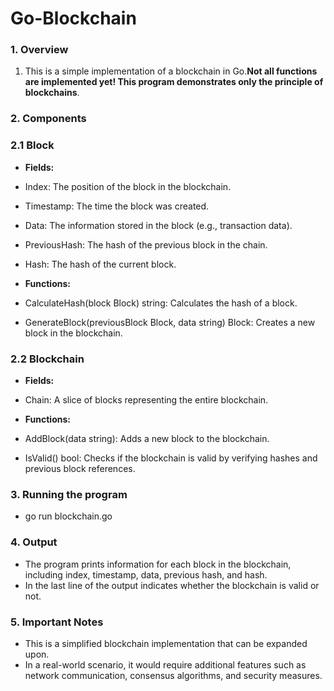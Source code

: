 # Go-Blockchain

### 1. Overview

1. This is a simple implementation of a blockchain in Go.**Not all functions are implemented yet! This program demonstrates only the principle of blockchains**.

### 2.  Components
### 2.1 Block
- **Fields:**

- Index: The position of the block in the blockchain.
- Timestamp: The time the block was created.
- Data: The information stored in the block (e.g., transaction data).
- PreviousHash: The hash of the previous block in the chain.
- Hash: The hash of the current block.
- **Functions:**

- CalculateHash(block Block) string: Calculates the hash of a block.
- GenerateBlock(previousBlock Block, data string) Block: Creates a new block in the blockchain.

### 2.2 Blockchain
- **Fields:**

- Chain: A slice of blocks representing the entire blockchain.
- **Functions:**

- AddBlock(data string): Adds a new block to the blockchain.
- IsValid() bool: Checks if the blockchain is valid by verifying hashes and previous block references.

### 3. Running the program
   - go run blockchain.go

### 4. Output
- The program prints information for each block in the blockchain, including index, timestamp, data, previous hash, and hash.
- In the last line of the output indicates whether the blockchain is valid or not.

### 5. Important Notes
- This is a simplified blockchain implementation that can be expanded upon.
- In a real-world scenario, it would require additional features such as network communication, consensus algorithms, and security measures.

